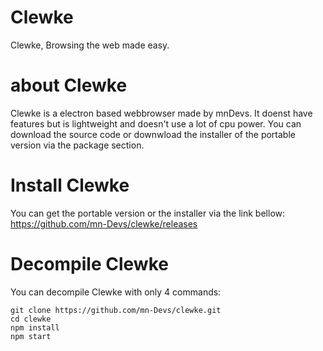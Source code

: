 # Clewke
Clewke, Browsing the web made easy.

# about Clewke
Clewke is a electron based webbrowser made by mnDevs.
It doenst have features but is lightweight and doesn't use a lot of cpu power.
You can download the source  code or downwload the installer of the portable version via the package section.

# Install Clewke

You can get the portable version or the installer via the link bellow:
https://github.com/mn-Devs/clewke/releases

#  Decompile Clewke

You can decompile Clewke with only 4 commands:

```
git clone https://github.com/mn-Devs/clewke.git
cd clewke
npm install
npm start
```
